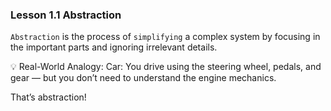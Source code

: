 ### Lesson 1.1 Abstraction

`Abstraction` is the process of `simplifying` a complex system by focusing in the important parts and ignoring irrelevant details.

💡 Real-World Analogy:
Car: You drive using the steering wheel, pedals, and gear — but you don’t need to understand the engine mechanics.

That’s abstraction!

